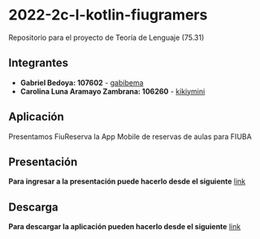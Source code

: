# 2022-2c-l-kotlin-fiugramers
Repositorio para el proyecto de Teoría de Lenguaje (75.31)

## Integrantes
* **Gabriel Bedoya: 107602** - [gabibema](https://github.com/gabibema)
* **Carolina Luna Aramayo Zambrana: 106260** - [kikiymini](https://github.com/kikiymini)
## Aplicación
Presentamos FiuReserva la App Mobile de reservas de aulas para FIUBA
## Presentación
**Para ingresar a la presentación puede hacerlo desde el siguiente** [link](https://drive.google.com/file/d/1pAnHSwtivScfkJZW7s0siU_Mu17sRXFV/view?usp=sharing)
## Descarga
**Para descargar la aplicación pueden hacerlo desde el siguiente** [link](https://drive.google.com/drive/u/0/folders/1nBuvkKwecsEpSjEy0G3BN7T_JAEZ2Q8P)

